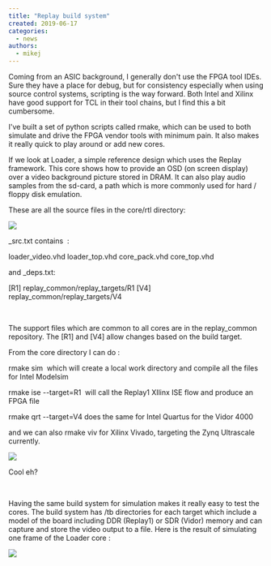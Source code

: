 ```yaml
---
title: "Replay build system"
created: 2019-06-17
categories: 
  - news
authors: 
  - mikej
---
```


Coming from an ASIC background, I generally don't use the FPGA tool IDEs. Sure they have a place for debug, but for consistency especially when using source control systems, scripting is the way forward. Both Intel and Xilinx have good support for TCL in their tool chains, but I find this a bit cumbersome.

I've built a set of python scripts called rmake, which can be used to both simulate and drive the FPGA vendor tools with minimum pain. It also makes it really quick to play around or add new cores.

If we look at Loader, a simple reference design which uses the Replay framework. This core shows how to provide an OSD (on screen display) over a video background picture stored in DRAM. It can also play audio samples from the sd-card, a path which is more commonly used for hard / floppy disk emulation.

These are all the source files in the core/rtl directory:

![](@assets/images/loader_files.gif)

\_src.txt contains  :

loader\_video.vhd loader\_top.vhd core\_pack.vhd core\_top.vhd

and \_deps.txt:

\[R1\] replay\_common/replay\_targets/R1 \[V4\] replay\_common/replay\_targets/V4

 

The support files which are common to all cores are in the replay\_common repository. The \[R1\] and \[V4\] allow changes based on the build target.

From the core directory I can do :

rmake sim  which will create a local work directory and compile all the files for Intel Modelsim

rmake ise --target=R1  will call the Replay1 XIlinx ISE flow and produce an FPGA file

rmake qrt --target=V4 does the same for Intel Quartus for the Vidor 4000

and we can also rmake viv for Xilinx Vivado, targeting the Zynq Ultrascale currently.

![](@assets/images/ladybug_build-1024x654.gif)

Cool eh?

 

Having the same build system for simulation makes it really easy to test the cores. The build system has /tb directories for each target which include a model of the board including DDR (Replay1) or SDR (Vidor) memory and can capture and store the video output to a file. Here is the result of simulating one frame of the Loader core :

![](@assets/images/vga.gif)
